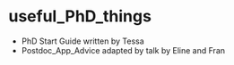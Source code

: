 # useful_PhD_things

- PhD Start Guide written by Tessa
- Postdoc_App_Advice adapted by talk by Eline and Fran